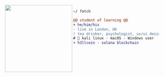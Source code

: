 <img align="left" height="220" src="https://i.imgur.com/sfznHGR.jpeg"/>

```diff
~/ fetch

@@ student of learning @@
+ he/him/his
- live in London, UK
! tea drinker, psychologist, ux/ui designer
# 📖 kali linux - macOS - Windows user
+ h3llcoin - solana blockchain
```

